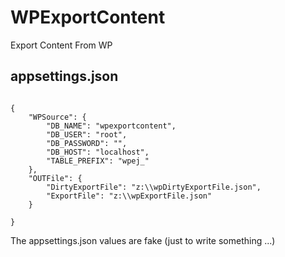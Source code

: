 # WPExportContent
Export Content From WP 

## appsettings.json

```

{
	"WPSource": {
		"DB_NAME": "wpexportcontent",
		"DB_USER": "root",
		"DB_PASSWORD": "",
		"DB_HOST": "localhost",
		"TABLE_PREFIX": "wpej_"
	},
	"OUTFile": {
		"DirtyExportFile": "z:\\wpDirtyExportFile.json",
		"ExportFile": "z:\\wpExportFile.json"
	}

}

```

The appsettings.json values are fake (just to write something ...)
